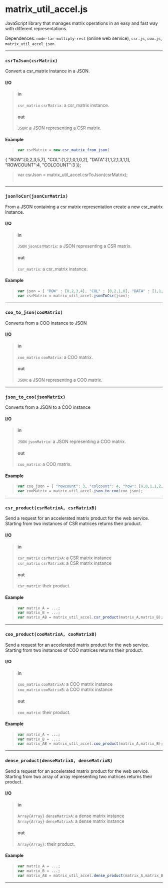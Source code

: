 # matrix_util_accel.js

JavaScript library that manages matrix operations in an easy and fast way with different representations.

Dependences: `node-lar-multiply-rest` (online web service), `csr.js`, `coo.js`, `matrix_util_accel_json`.

- - -

### `csrToJson(csrMatrix)`

Convert a csr_matrix instance in a JSON.

#### I/O

> #### in
> `csr_matrix` `csrMatrix`: a csr_matrix instance.
> 
> #### out
> `JSON`: a JSON representing a CSR matrix.

#### Example

> ```js
> var csrMatrix = new csr_matrix_from_json(
  { 
    "ROW":[0,2,3,5,7],
    "COL":[1,2,1,0,1,0,2],
    "DATA":[1,1,2,1,3,1,1],
    "ROWCOUNT":4,
    "COLCOUNT":3
  });
>
> var csrJson = matrix_util_accel.csrToJson(csrMatrix);
> ```

- - -

### `jsonToCsr(jsonCsrMatrix)`

From a JSON containing a csr matrix representation create a new csr_matrix instance.

#### I/O

> #### in
> `JSON` `jsonCsrMatrix`: a JSON representing a CSR matrix.
> 
> #### out
> `csr_matrix`: a csr_matrix instance.

#### Example

> ```js
> var json = { "ROW" : [0,2,3,4], "COL" : [0,2,1,0], "DATA" : [1,1,1,1], "ROWCOUNT" : 3, "COLCOUNT" : 3 };
> var csrMatrix = matrix_util_accel.jsonToCsr(json);
> ```

- - -

### `coo_to_json(cooMatrix)`

Converts from a COO instance to JSON

#### I/O

> #### in
> `coo_matrix` `cooMatrix`: a COO matrix.
> 
> #### out
> `JSON`: a JSON representing a COO matrix.

- - -

### `json_to_coo(jsonMatrix)`

Converts from a JSON to a COO instance

#### I/O

> #### in
> `JSON` `jsonMatrix`: a JSON representing a COO matrix.
> 
> #### out
> `coo_matrix`: a COO matrix.

#### Example

> ```js
> var coo_json = { "rowcount": 3, "colcount": 4, "row": [0,0,1,1,2,2,2], "col": [0,2,1,3,0,1,2], "val": [1,1,2,1,1,3,6]};
> var cooMatrix = matrix_util_accel.json_to_coo(coo_json);
> ```

- - -

### `csr_product(csrMatrixA, csrMatrixB)`

Send a request for an accelerated matrix product for the web service.
Starting from two instances of CSR matrices returns their product.

#### I/O

> #### in
> `csr_matrix` `csrMatrixA`: a CSR matrix instance  
> `csr_matrix` `csrMatrixB`: a CSR matrix instance
> 
> #### out
> `csr_matrix`: their product.

#### Example

> ```js
> var matrix_A = ...;
> var matrix_B = ...;
> var matrix_AB = matrix_util_accel.csr_product(matrix_A,matrix_B);
> ```

- - -

### `coo_product(cooMatrixA, cooMatrixB)`

Send a request for an accelerated matrix product for the web service.
Starting from two instances of COO matrices returns their product.

#### I/O

> #### in
> `coo_matrix` `cooMatrixA`: a COO matrix instance  
> `coo_matrix` `cooMatrixB`: a COO matrix instance
> 
> #### out
> `coo_matrix`: their product.

#### Example

> ```js
> var matrix_A = ...;
> var matrix_B = ...;
> var matrix_AB = matrix_util_accel.coo_product(matrix_A,matrix_B);
> ```

- - -

### `dense_product(denseMatrixA, denseMatrixB)`

Send a request for an accelerated matrix product for the web service.
Starting from two array of array representing two matrices returns their product.

#### I/O

> #### in
> `Array{Array}` `denseMatrixA`: a dense matrix instance  
> `Array{Array}` `denseMatrixA`: a dense matrix instance
> 
> #### out
> `Array{Array}`: their product.

#### Example

> ```js
> var matrix_A = ...;
> var matrix_B = ...;
> var matrix_AB = matrix_util_accel.dense_product(matrix_A,matrix_B);
> ```

- - -
